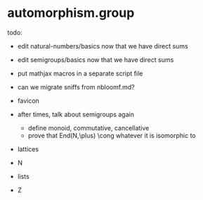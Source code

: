 # automorphism.group

todo:
- edit natural-numbers/basics now that we have direct sums
- edit semigroups/basics now that we have direct sums
- put mathjax macros in a separate script file
- can we migrate sniffs from nbloomf.md?
- favicon

- after times, talk about semigroups again
  - define monoid, commutative, cancellative
  - prove that End(N,\plus) \cong whatever it is isomorphic to
- lattices
- N
- lists
- Z
